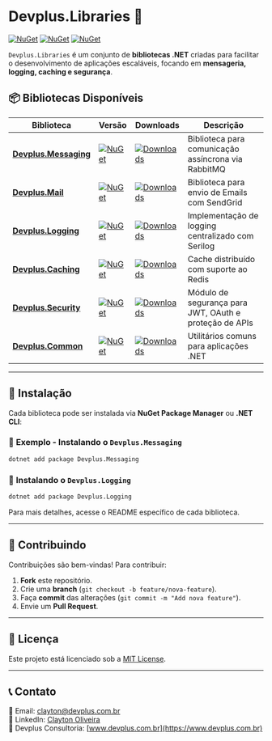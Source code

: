 # Devplus.Libraries 🚀

[![NuGet](https://img.shields.io/nuget/v/Devplus.Messaging.svg?label=Messaging)](https://www.nuget.org/packages/Devplus.Messaging/)
[![NuGet](https://img.shields.io/nuget/v/Devplus.Mail.svg?label=Mail)](https://www.nuget.org/packages/Devplus.Mail/)
[![NuGet](https://img.shields.io/nuget/v/Devplus.Security.svg?label=Security)](https://www.nuget.org/packages/Devplus.Security/)

`Devplus.Libraries` é um conjunto de **bibliotecas .NET** criadas para facilitar o desenvolvimento de aplicações escaláveis, focando em **mensageria, logging, caching e segurança**.

## 📦 **Bibliotecas Disponíveis**

| Biblioteca                                                                 | Versão                                                                                                              | Downloads                                                                                                                | Descrição                                              |
| -------------------------------------------------------------------------- | ------------------------------------------------------------------------------------------------------------------- | ------------------------------------------------------------------------------------------------------------------------ | ------------------------------------------------------ |
| **[Devplus.Messaging](https://www.nuget.org/packages/Devplus.Messaging/)** | [![NuGet](https://img.shields.io/nuget/v/Devplus.Messaging.svg)](https://www.nuget.org/packages/Devplus.Messaging/) | [![Downloads](https://img.shields.io/nuget/dt/Devplus.Messaging.svg)](https://www.nuget.org/packages/Devplus.Messaging/) | Biblioteca para comunicação assíncrona via RabbitMQ    |
| **[Devplus.Mail](https://www.nuget.org/packages/Devplus.Mail/)**           | [![NuGet](https://img.shields.io/nuget/v/Devplus.Mail.svg)](https://www.nuget.org/packages/Devplus.Mail/)           | [![Downloads](https://img.shields.io/nuget/dt/Devplus.Mail.svg)](https://www.nuget.org/packages/Devplus.Mail/)           | Biblioteca para envio de Emails com SendGrid           |
| **[Devplus.Logging](https://www.nuget.org/packages/Devplus.Logging/)**     | [![NuGet](https://img.shields.io/nuget/v/Devplus.Logging.svg)](https://www.nuget.org/packages/Devplus.Logging/)     | [![Downloads](https://img.shields.io/nuget/dt/Devplus.Logging.svg)](https://www.nuget.org/packages/Devplus.Logging/)     | Implementação de logging centralizado com Serilog      |
| **[Devplus.Caching](https://www.nuget.org/packages/Devplus.Caching/)**     | [![NuGet](https://img.shields.io/nuget/v/Devplus.Caching.svg)](https://www.nuget.org/packages/Devplus.Caching/)     | [![Downloads](https://img.shields.io/nuget/dt/Devplus.Caching.svg)](https://www.nuget.org/packages/Devplus.Caching/)     | Cache distribuído com suporte ao Redis                 |
| **[Devplus.Security](https://www.nuget.org/packages/Devplus.Security/)**   | [![NuGet](https://img.shields.io/nuget/v/Devplus.Security.svg)](https://www.nuget.org/packages/Devplus.Security/)   | [![Downloads](https://img.shields.io/nuget/dt/Devplus.Security.svg)](https://www.nuget.org/packages/Devplus.Security/)   | Módulo de segurança para JWT, OAuth e proteção de APIs |
| **[Devplus.Common](https://www.nuget.org/packages/Devplus.Common/)**       | [![NuGet](https://img.shields.io/nuget/v/Devplus.Common.svg)](https://www.nuget.org/packages/Devplus.Common/)       | [![Downloads](https://img.shields.io/nuget/dt/Devplus.Common.svg)](https://www.nuget.org/packages/Devplus.Common/)       | Utilitários comuns para aplicações .NET                |

---

## 🚀 **Instalação**

Cada biblioteca pode ser instalada via **NuGet Package Manager** ou **.NET CLI**:

### 📌 **Exemplo - Instalando o `Devplus.Messaging`**

```sh
dotnet add package Devplus.Messaging
```

### 📌 **Instalando o `Devplus.Logging`**

```sh
dotnet add package Devplus.Logging
```

Para mais detalhes, acesse o README específico de cada biblioteca.

---

## 🤝 **Contribuindo**

Contribuições são bem-vindas! Para contribuir:

1. **Fork** este repositório.
2. Crie uma **branch** (`git checkout -b feature/nova-feature`).
3. Faça **commit** das alterações (`git commit -m "Add nova feature"`).
4. Envie um **Pull Request**.

---

## 📄 **Licença**

Este projeto está licenciado sob a [MIT License](LICENSE).

---

## 📞 **Contato**

📧 Email: [clayton@devplus.com.br](mailto:clayton@devplus.com.br)  
🔗 LinkedIn: [Clayton Oliveira](https://www.linkedin.com/in/clayton-oliveira-7929b121/)  
🚀 Devplus Consultoria: [www.devplus.com.br](https://www.devplus.com.br)
